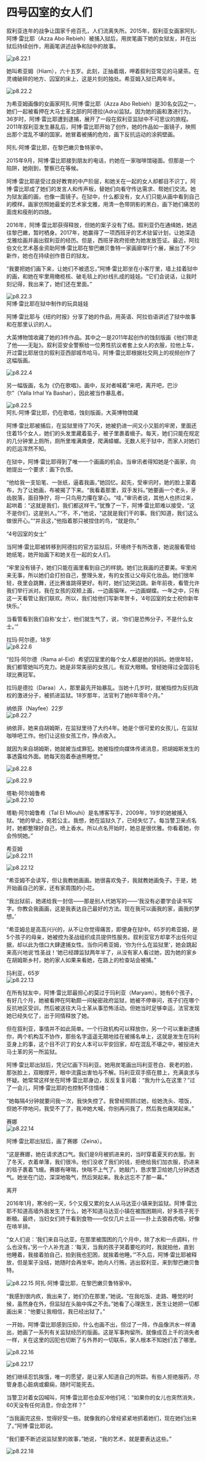 # 四号囚室的女人们

​叙利亚连年的战争让国家千疮百孔，人们流离失所。2015年，叙利亚女画家阿扎·阿博·雷比耶（Azza Abo Rebieh）被捕入狱后，用炭笔画下她的女狱友，并在出狱后持续创作，用画笔讲述战争和狱中的故事。

![p8.22.1](/images/8.22.1.jpg)

她叫希亚姆（Hiam），六十五岁。此刻，正抽着烟，呷着叙利亚常见的马黛茶。在灵魂破碎的地方、囚室的床上，这是片刻的独处。希亚姆入狱已两年半。

![p8.22.2](/images/8.22.2.jpg)

为希亚姆画像的女画家阿扎·阿博·雷比耶（Azza Abo Rebieh）是30名女囚之一，她们一起被看押在大马士革北部的阿德拉(Adra)监狱。因为她的画和激进行为，36岁时，阿博·雷比耶遭到逮捕，展开了一段在叙利亚监狱中不可思议的旅程。2011年叙利亚发生暴乱后，阿博·雷比耶开始了创作，她的作品如一面镜子，映照出那个混乱不堪的国家。她冒着被捕的危险，画下反抗运动的涂鸦壁画。

阿扎·阿博·雷比耶，在黎巴嫩贝鲁特家中。

2015年9月，阿博·雷比耶接到朋友的电话，约她在一家咖啡馆碰面。但那是一个陷阱，她刚到，警察已在等候。

阿博·雷比耶是受过良好教育的中产阶层，和她关在一起的女人却都目不识丁。阿博·雷比耶成了她们的发言人和传声板，替她们向看守传达需求、帮她们交流。她为狱友画的画，也像一面镜子。在狱中，什么都没有，女人们只能从画中看到自己的模样。画家仿照她最爱的艺术家戈雅，用清一色带阴影的黑白，画下她们痛苦的面庞和瘦削的四肢。

2016年，阿博·雷比耶获得释放，但她的案子没有了结。叙利亚仍在通缉她，她逃往黎巴嫩，暂时栖身。2017年，她赢得了一项西班牙的艺术驻留计划，让她深造戈雅绘画并画出叙利亚的经历。但是，西班牙政府拒绝为她发放签证。最近，阿拉伯文化艺术基金资助阿博·雷比耶在黎巴嫩贝鲁特一家画廊举行个展，展出了不少新作，她也在持续创作昔日的狱友。

“我要把她们画下来，让她们不被遗忘，”阿博·雷比耶坐在小客厅里，墙上挂着狱中的画，和她在牢里用橄榄核、破毛毯上的纱线扎成的娃娃。“它们会说话，让我时刻记得，我出来了，她们还在里面。”

![p8.22.3](/images/8.22.3.jpg)  
阿博·雷比耶在狱中制作的玩具娃娃

阿博·雷比耶与《纽约时报》分享了她的作品，用英语、阿拉伯语讲述了狱中故事和在那里认识的人。

大英博物馆收藏了她的3件作品。其中之一是2011年起创作的蚀刻版画《他们带走了他——无耻》。叙利亚安全警察给一位男性抗议者套上女人的衣服，拉他上车，开过雷比耶居住的叙利亚西部城市哈马，阿博·雷比耶根据社交网上的视频创作了这幅版画。

![p8.22.4](/images/8.22.4.jpg)

另一幅版画，名为《仍在歌唱》。画中，反对者喊着“来吧，离开吧，巴沙尔”（Yalla Irhal Ya Bashar），因此被当作暴乱者。

![p8.22.5](/images/8.22.5.jpg)  
阿扎·阿博·雷比耶，仍在歌唱，蚀刻版画，大英博物馆藏

阿博·雷比耶被捕后，在监狱里待了70天，她被扔进一间又小又脏的牢房，里面还住着15个女人，她们的头发里藏着虱子，被子里裹着蛾子。每天，她们只能在规定的几分钟里上厕所，厕所里堆满粪便，爬满蟑螂。无数人死于狱中，而家人对她们的厄运浑然不知。

在狱中，阿博·雷比耶得到了唯一一个画画的机会。当审讯者得知她是个画家，向她提出一个要求：画下仇恨。

“他给我一支铅笔、一张纸，逼着我画，”她回忆。起先，受审讯时，她的脸上蒙着布，为了让她画，布被揭了下来。“我看着那里，双手发抖。”她要画一个老头，牙齿脱落，面目狰狞，将一只鸟用力攥在掌心。“哇，”审讯者说，其他人也挤过来，起哄着：“这就是我们，我们都这样干。”犹豫了一下，阿博·雷比耶难以接受，“这不是你们，这是别人。”“不，不，”他说，“这就是我们干的事。我们知道，我们这么做很开心。”“并且这，”他指着那只被捏住的鸟，“就是你。”

“4号囚室的女士”

当阿博·雷比耶被转移到阿德拉的官方监狱后，环境终于有所改善，她说服看管给她纸笔，她开始画下和她关在一起的女人们。

“牢里没有镜子，她们只能在画里看到自己的样貌。她们比我画的还要美。牢里闲来无事，所以她们会打扮自己，整理头发，有的女孩让父母买化妆品。她们很年轻，夜里会跳舞，还比赛谁跳得更好。有时，她们边哭边跳。新年前夜，看管允许我们举行派对。我在女孩的双颊上画，一边画猫咪，一边画蝴蝶。一年之中，只有这一天看管让我们联欢。所以，我们给他们写新年贺卡，‘4号囚室的女士祝你新年快乐。’

当看管看到我们自称‘女士’，他们就生气了，说，‘你们是恐怖分子，不是什么女士。’”

拉玛·阿尔德，18岁  
![p8.22.6](/images/8.22.6.jpg)

“拉玛·阿尔德（Rama al-Eid）希望囚室里的每个女人都是她的妈妈。她很年轻，我们都管她叫巧克力。她是非常美丽的女孩儿，有双大眼睛。曾经她得过全国羽毛球比赛冠军。

拉玛是德拉（Daraa）人，那里最先开始暴乱。当她十几岁时，就被指控为反抗政权的激进分子，被抓进监狱。18岁那年，法官判了她6年零8个月。”

纳依菲（Nayfee）22岁  
![p8.22.7](/images/8.22.7.jpg)

纳依菲，她来自胡姆斯，在监狱里待了大约4年。她是个很可爱的女孩儿，在监狱咖啡吧工作。他们让这些女孩工作，挣点收入。

就因为来自胡姆斯，她就被当成罪犯。她被指控向媒体传递消息，把胡姆斯发生的事透露给外面。她每天抱着泰迪熊睡觉。”

![p8.22.8](/images/8.22.8.jpg)

![p8.22.9](/images/8.22.9.jpg)

塔勒·阿尔姆鲁希  
![p8.22.10](/images/8.22.10.jpg)

塔勒·阿尔姆鲁希（Tal El Mlouhi）是名博客写手，2009年，19岁的她被捕入狱。“她的举止，宛若公主。我想，她在监狱久了，已经失忆了。每当警卫来点名时，她都整理好自己，喷上香水。所以点名开始时，她总是很优雅。你看着她，你会怜悯她。”

希亚姆  
![p8.22.11](/images/8.22.11.jpg)

![p8.22.12](/images/8.22.12.jpg)

“希亚姆不会读写，但让我教她画画。她很喜欢兔子，我就教她画兔子。于是，她开始画自己的家，还有家周围的小花。

“我出狱前，她递给我一封信——那是别人代她写的——‘我没有必要学会读书写字。你教会我画画，这是我表达自己最好的方法。现在我可以画我的家，画我的梦想。’

“希亚姆总是高高兴兴的，从不让你觉得痛苦，即便身在狱中。65岁的希亚姆，是5个孩子的母亲，她被控为圣战组织成员提供性服务。叙利亚官方却拿不出任何证据，却以此为借口大肆逮捕女性。当你问希亚姆，‘你为什么在监狱里’，她会跳起来高兴地说‘性圣战！’她已经蹲监狱两年半了，从没有家人看过她，因为她的家乡在胡姆斯乡村，她的家人如果来看她，在路上的检查站会被捕。”

玛利亚，65岁  
![p8.22.13](/images/8.22.13.jpg)

在所有狱友中，阿博·雷比耶最担心的莫过于玛利亚（Maryam）。她有6个孩子，有好几个月，她被看押在阿勒颇一间秘密政府监狱，她被不停审问，孩子们在哪个反抗地区受训，然后被送往大马士革从事恐怖活动。但她当时足够幸运，法官发现她已经失忆了，出于同情释放了她。

但在叙利亚，事情并不如此简单。一个行政机构可以释放你，另一个可以重新逮捕你，两个机构互不协作，那些名字遥遥无期地挂在被捕名单上，这就是发生在玛利亚身上的事，这个目不识丁的女人本可以平安回家，却在混乱不堪之中，被投进大马士革的另一所监狱。

阿博·雷比耶出狱后，凭记忆画下玛利亚。她用炭笔画出玛利亚苍白、衰老的脸，那张脸上，双眼撑开，眼中流露出害怕与不解。玛利亚双手搭在膝上，充满哀求与怀疑。她常常这样坐在阿博·雷比耶身边，反反复复问着：“我为什么在这里？”过了一会儿，阿博·雷比耶的也控制不住情绪：

“她每隔4分钟就要问我一次，我快失控了。我曾经照顾过她，给她洗头、喂饭，但她不停地问，我受不了了，我冲她大喊，你别再问我了，然后我也痛哭起来。”

赛娜  
![p8.22.14](/images/8.22.14.jpg)

阿博·雷比耶出狱后，画了赛娜（Zeina）。

“这是赛娜，她在请求透口气。我们是9月被抓进来的，当时穿着夏天的衣服。到了冬天，衣着单薄，我们很冷。他们没收了我们的钱，拒绝给我们加衣服，扔进来的毯子裹着飞蛾。赛娜有哮喘，快喘不上气了。她敲门，恳求警卫给她几分钟透透气。她坐在门边，深深地吸气，然后哭起来。我永远忘不了那一幕。”

离开

2016年1月，寒冷的一天，5个又瘦又累的女人从马达亚小镇来到监狱。阿博·雷比耶不知道高墙外面发生了什么，她不知道马达亚小镇在被围困期间，好多孩子死于断粮。最终，当妇女们终于看到食物——仅仅几片土豆——扑上去狼吞虎咽，好像在啃羊排。

“女人们说：‘我们来自马达亚，在那里被围困的几个月中，除了水和一点调料，什么也没有。’另一个人补充道：‘每天，当我的孩子哭着要吃的时，我就拍他，直到他睡着，我接着拍自己，拍到我也犯困，就挨着他睡。’”不久后，阿博·雷比耶被释放，但是案子没结，她随时会再坐牢。她向人行贿，逃出叙利亚，来到黎巴嫩贝鲁特。

![p8.22.15](/images/8.22.15.jpg)
阿扎·阿博·雷比耶，在黎巴嫩贝鲁特家中。

“我感到很内疚，我出来了，她们仍在那里，”她说。“在我吃饭、走路、睡觉的时候，虽然身在外，但监狱在头脑中挥之不去。”她看了心理医生，医生让她把一切都画出来：“他要让我相信，我已经出狱了。”

一开始，阿博·雷比耶感到压抑，什么也画不出，但过了一阵，作品像洪水一样涌出，她画了一系列有关监狱经历的版画。这是军事拘留所。就像成百上千的消失者一样，关在这里的囚犯也切断了与外界的一切联系，家人根本不知她们去了哪里。

![p8.22.16](/images/8.22.16.jpg)

![p8.22.17](/images/8.22.17.jpg)

她们继续忍饥挨饿，唯一的愿望，是让家人知道自己的所踪。有些人拒绝服药，尽管身患心脏病或癫痫，随时可能死去。

当警卫对着女囚喊叫，阿博·雷比耶也会反冲他们吼：“如果你的女儿也突然消失，60天没有任何消息，你会怎样？”

“当我画完这些，觉得好受一些。就像我的心曾经紧紧地抓着她们，现在她们出来了。”阿博·雷比耶说。

“我们要不断述说监狱里的故事，”她说，“我的艺术，就是要表达这些。”

![p8.22.18](/images/8.22.18.jpg)
